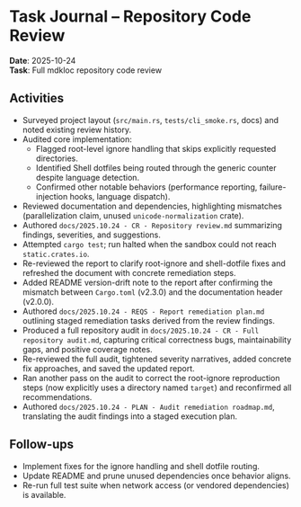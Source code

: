 # Task Journal – Repository Code Review

**Date**: 2025-10-24  
**Task**: Full mdkloc repository code review

## Activities
- Surveyed project layout (`src/main.rs`, `tests/cli_smoke.rs`, docs) and noted existing review history.
- Audited core implementation:
  - Flagged root-level ignore handling that skips explicitly requested directories.
  - Identified Shell dotfiles being routed through the generic counter despite language detection.
  - Confirmed other notable behaviors (performance reporting, failure-injection hooks, language dispatch).
- Reviewed documentation and dependencies, highlighting mismatches (parallelization claim, unused `unicode-normalization` crate).
- Authored `docs/2025.10.24 - CR - Repository review.md` summarizing findings, severities, and suggestions.
- Attempted `cargo test`; run halted when the sandbox could not reach `static.crates.io`.
- Re-reviewed the report to clarify root-ignore and shell-dotfile fixes and refreshed the document with concrete remediation steps.
- Added README version-drift note to the report after confirming the mismatch between `Cargo.toml` (v2.3.0) and the documentation header (v2.0.0).
- Authored `docs/2025.10.24 - REQS - Report remediation plan.md` outlining staged remediation tasks derived from the review findings.
- Produced a full repository audit in `docs/2025.10.24 - CR - Full repository audit.md`, capturing critical correctness bugs, maintainability gaps, and positive coverage notes.
- Re-reviewed the full audit, tightened severity narratives, added concrete fix approaches, and saved the updated report.
- Ran another pass on the audit to correct the root-ignore reproduction steps (now explicitly uses a directory named `target`) and reconfirmed all recommendations.
- Authored `docs/2025.10.24 - PLAN - Audit remediation roadmap.md`, translating the audit findings into a staged execution plan.

## Follow-ups
- Implement fixes for the ignore handling and shell dotfile routing.
- Update README and prune unused dependencies once behavior aligns.
- Re-run full test suite when network access (or vendored dependencies) is available.
